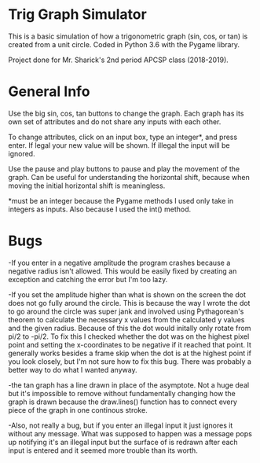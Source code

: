 # Trig Graph Simulator
This is a basic simulation of how a trigonometric graph (sin, cos, or tan) is created from a unit circle. Coded in Python 3.6 with the Pygame library.

Project done for Mr. Sharick's 2nd period APCSP class (2018-2019). 

# General Info 
Use the big sin, cos, tan buttons to change the graph. Each graph has its own set of attributes and do not share any inputs with each other. 

To change attributes, click on an input box, type an integer*, and press enter. If legal your new value will be shown. If illegal the input will be ignored. 

Use the pause and play buttons to pause and play the movement of the graph. Can be useful for understanding the horizontal shift, because when moving the initial horizontal shift is meaningless. 



*must be an integer because the Pygame methods I used only take in integers as inputs. Also because I used the int() method. 

# Bugs
-If you enter in a negative amplitude the program crashes because a negative radius isn't allowed. This would be easily fixed by creating an exception and catching the error but I'm too lazy.

-If you set the amplitude higher than what is shown on the screen the dot does not go fully around the circle. This is because the way I wrote the dot to go around the circle was super jank and involved using Pythagorean's theorem to calculate the necessary x values from the calculated y values and the given radius. Because of this the dot would initally only rotate from pi/2 to -pi/2. To fix this I checked whether the dot was on the highest pixel point and setting the x-coordinates to be negative if it reached that point. It generally works besides a frame skip when the dot is at the highest point if you look closely, but I'm not sure how to fix this bug. There was probably a better way to do what I wanted anyway. 

-the tan graph has a line drawn in place of the asymptote. Not a huge deal but it's impossible to remove without fundamentally changing how the graph is drawn because the draw.lines() function has to connect every piece of the graph in one continous stroke. 

-Also, not really a bug, but if you enter an illegal input it just ignores it without any message. What was supposed to happen was a message pops up notifying it's an illegal input but the surface of is redrawn after each input is entered and it seemed more trouble than its worth. 


